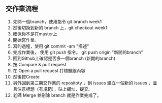## 交作業流程
1. 先開一個branch，使用指令 git branch week1 
2. 然後切換到新的 branch 上，git checkout week1
3. 確保你不是在master上
4. 開始寫作業。
5. 寫的過程，使用 git commit -am "描述" 
6. 完成作業後， 使用 git push 指令。 git push origin "新開的branch"
7. 回到Github上確認是否多一個branch (新開的branch)
8. 按 Compare & pull request 
9. 在 Open a pull request 打標題跟內容
10. 然後按Create
11. 另外回到第三期交作業的 repositoty ，到 issues 建立一個新的 issues ，並且注意標題（有規範），貼上網址，提交。
12. 老師 Merge 並刪除 branch 就是作業完成了。